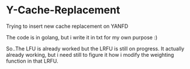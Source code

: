 # Y-Cache-Replacement
Trying to insert new cache replacement on YANFD

The code is in golang, but i write it in txt for my own purpose :)


So..The LFU is already worked but the LRFU is still on progress. It actually already working, but i need still to figure it how i modify the weighting function in that LRFU.
